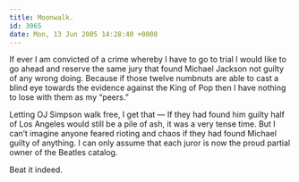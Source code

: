 ```yaml
---
title: Moonwalk.
id: 3065
date: Mon, 13 Jun 2005 14:28:40 +0000
---
```


If ever I am convicted of a crime whereby I have to go to trial I would like to go ahead and reserve the same jury that found Michael Jackson not guilty of any wrong doing. Because if those twelve numbnuts are able to cast a blind eye towards the evidence against the King of Pop then I have nothing to lose with them as my “peers.”  

Letting OJ Simpson walk free, I get that — If they had found him guilty half of Los Angeles would still be a pile of ash, it was a very tense time. But I can’t imagine anyone feared rioting and chaos if they had found Michael guilty of anything. I can only assume that each juror is now the proud partial owner of the Beatles catalog.  

Beat it indeed.






